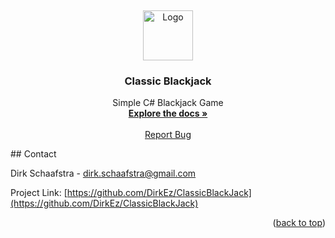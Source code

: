<a name="readme-top"></a>
<br />
<div align="center">
  <a href="https://github.com/DirkEz/ClassicBlackJack">
    <img src="https://cdn-icons-png.flaticon.com/512/1983/1983636.png" alt="Logo" width="80" height="80">
  </a>
<h3 align="center">Classic Blackjack</h3>
  <p align="center">
    Simple C# Blackjack Game
    <br />
    <a href="https://github.com/DirkEz/ClassicBlackJack"><strong>Explore the docs »</strong></a>
    <br />
    <br />
    <a href="https://github.com/DirkEz/ClassicBlackJack/issues">Report Bug</a>
  </p>
</div>
## Contact

Dirk Schaafstra - dirk.schaafstra@gmail.com

Project Link: [https://github.com/DirkEz/ClassicBlackJack](https://github.com/DirkEz/ClassicBlackJack)

<p align="right">(<a href="#readme-top">back to top</a>)</p>

